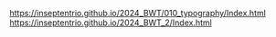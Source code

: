 https://inseptentrio.github.io/2024_BWT/010_typography/Index.html
https://inseptentrio.github.io/2024_BWT_2/Index.html
